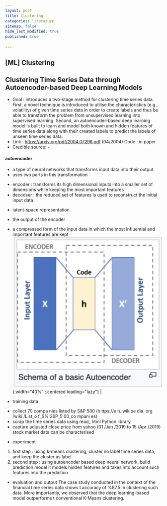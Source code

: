 ```yaml
---
layout: post
title: Clustering
categories: literature
sitemap: false
hide_last_modified: true
published: true

---
```

## [ML] Clustering

## Clustering Time Series Data through Autoencoder-based Deep Learning Models
* Goal : introduces a two-stage method for clustering time series data. First, a novel technique is introduced to utilise the characteristics (e.g., volatility) of given time series data in order to create labels and thus be able to transform the problem from unsupervised learning into supervised learning. Second, an autoencoder-based deep learning model is built to learn and model both known and hidden features of time series data along with their created labels to predict the labels of unseen time series data.
* Link : https://arxiv.org/pdf/2004.07296.pdf (04/2004) Code : in paper
* Credible source: -


#### autoencoder 
- a type of neural networks that transforms input data into their output 
- uses two parts in this transformation
 * encoder : transforms its high dimensional inputs into a smaller set of dimensions while keeping the most important features
 * decodser : the reduced set of features is used to reconstruct the initial input data
- latent-space representation
 * the output of the encoder
 * a compressed form of the input data in which the most influential and important features are kept  
![evaluation-2](/assets/img/post/literature/cluster01.png){:width="40%" :.centered loading="lazy"} |

* training data 
 - collect 70 compa nies listed by S&P 500 (h ttps://e n. wikipe dia. org /wiki /List_o f_S% 26P_5 00_co mpani es) 
 - scrap the time series data using read_ html Python library 
 - capture adjusted close price from yahoo (01 /Jan /2019 to 15 /Apr /2019) stock market data can be characterised
* experiment 
1. first step : using k-means clustering, cluster no label time series data, and keep the cluster as label
2. second step : using autoencoder based deep neural network, build prediction model
it models hidden features and takes into account such features into the prediction 
* evaluation and output 
The case study conducted in the context of the financial time series data shows t accuracy of %87.5 in clustering such data.
More importantly, we observed that the deep learning-based model outperforms t conventional K-Means clustering. 